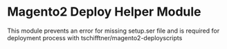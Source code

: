 # Magento2 Deploy Helper Module

This module prevents an error for missing setup.ser file and is required
for deployment process with tschifftner/magento2-deployscripts